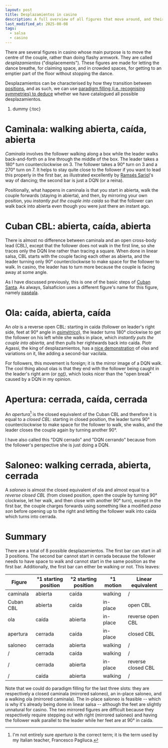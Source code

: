 ```yaml
---
layout: post
title: Desplazamientos in casino
description: A full overview of all figures that move around, and their symmetries.
last_modified_at: 2025-08-08
tags:
  - salsa
  - casino
---
```


There are several figures in casino whose main purpose is to move the centre of the couple, rather than doing flashy armwork. They are called _desplazamientos_ ("displacements"). These figures are made for letting the dance breathe, for claiming space, and in crowded spaces, for getting to an emptier part of the floor without stopping the dance.

Desplazamientos can be characterised by how they transition between [positions](https://bauwenst.github.io/posts/tutorials/dancing/2024-12-29-Casino-positional-systems/), and as such, we can use [paradigm filling (i.e. recognising symmetries) to deduce](https://bauwenst.github.io/posts/tutorials/dancing/2025-04-07-Casino-caida-substitutes/) whether we have catalogued all possible desplazamientos.

1. dummy
{:toc}


# Caminala: walking abierta, caída, abierta
_Caminala_ involves the follower walking along a box while the leader walks back-and-forth on a line through the middle of the box. The leader takes a 180° turn counterclockwise on 3. The follower takes a 90° turn on 3 and a 270° turn on 7. It helps to stay quite close to the follower if you want to lead this properly in the first bar, as illustrated excellently by [Ramsés Sariol](https://www.instagram.com/p/DMxIoM3Nn8z/?img_index=4)'s way of dancing; the second bar is just a DQN (or a reina).

Positionally, what happens in caminala is that you start in abierta, walk the couple forwards (staying in abierta), and then, by mirroring your own position, you _instantly put the couple into caída_ so that the follower can walk back into abierta even though you were just there an instant ago.

# Cuban CBL: abierta, caída, abierta
There is almost no difference between caminala and an open cross-body lead (CBL), except that the follower does not walk in the first line, so she traces only the DQN line rather than tracing a square. When done in linear salsa, CBL starts with the couple facing each other as abierta, and the leader turning only 90° counterclockwise to make space for the follower to walk. In casino, the leader has to turn more because the couple is facing away at some angle.

As I have discussed previously, this is one of the basic steps of [Cuban Santa](https://bauwenst.github.io/posts/tutorials/dancing/2025-01-19-Casino-without-guapea/#cbl). As always, Salsaficion uses a different figure's name for this figure, namely [paséala](https://www.youtube.com/shorts/fnH4DfqYHEE).

# Ola: caída, abierta, caída
An _ola_ is a reverse open CBL: starting in caída (follower on leader's right side, feet at 90° angle in [_asimétrico_](https://bauwenst.github.io/posts/tutorials/dancing/2024-12-29-Casino-positional-systems/)), the leader turns 180° clockwise to get the follower on his left while she walks in place, which _instantly puts the couple into abierta_, and then pulls her rightwards back into caída. Piotr Agassi, the king of desplazamientos, has a [nice demonstration](https://youtu.be/-vITVrMhsRA) of olas and variations on it, like adding a second-bar vacilala.

For followers, this movement is foreign; it is the mirror image of a DQN walk. The cool thing about olas is that they end with the follower being caught in the leader's right arm (or [not](https://bauwenst.github.io/posts/tutorials/dancing/2025-04-07-Casino-caida-substitutes/#follower-moving-clockwise-ca%C3%ADda-substitutes)), which looks nicer than the "open break" caused by a DQN in my opinion.

# Apertura: cerrada, caída, cerrada
An _apertura_[^1] is the closed equivalent of the Cuban CBL and therefore it is equal to a _closed CBL_: starting in closed position, the leader turns 90° counterclockwise to make space for the follower to walk, she walks, and the leader closes the couple again by turning another 90°.

I have also called this "DQN cerrado" and "DQN cerrando" because from the follower's perspective she is just doing a DQN.

# Saloneo: walking cerrada, abierta, cerrada
A _saloneo_ is almost the closed equivalent of ola and almost equal to a _reverse closed CBL_ (from closed position, open the couple by turning 90° clockwise, let her walk, and then close with another 90° turn), except in the first bar, the couple charges forwards using something like a modified _paso son_ before opening up to the right and letting the follower walk into caída which turns into cerrada.


# Summary
There are a total of 8 possible desplazamientos. The first bar can start in all 3 positions. The second bar cannot start in cerrada because the follower needs to have space to walk and cannot start in the same position as the first bar. Additionally, the first bar can either be walking or not. This leaves:

| Figure    | °1 starting position | °2 starting position | °1 motion | Linear equivalent  |
| --------- | -------------------- | -------------------- | --------- | ------------------ |
| caminala  | abierta              | caída                | walking   | /                  |
| Cuban CBL | abierta              | caída                | in-place  | open CBL           |
| ola       | caída                | abierta              | in-place  | reverse open CBL   |
| apertura  | cerrada              | caída                | in-place  | closed CBL         |
| saloneo   | cerrada              | abierta              | walking   | /                  |
| /         | cerrada              | caída                | walking   | /                  |
| /         | cerrada              | abierta              | in-place  | reverse closed CBL |
| /         | caída                | abierta              | walking   | /                  |

Note that we could do paradigm filling for the last three slots: they are respectively a closed caminala (mirrored saloneo), an in-place saloneo, and a walking ola (mirrored caminala). The in-place saloneo is feasible -- which is why it's already being done in linear salsa -- although the feet are slightly unnatural for casino. The two mirrored figures are difficult because they respectively require stepping out with right (mirrored saloneo) and having the follower walk parallel to the leader while her feet are at 90° in caída.


[^1]: I'm not entirely sure _apertura_ is the correct term; it is the term used by my Italian teacher, Francesco Pagliuca.